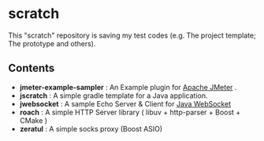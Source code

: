 # scratch

This "scratch" repository is saving my test codes  (e.g. The project template; The prototype and others).

## Contents
* **jmeter-example-sampler** : An Example plugin for [Apache JMeter](http://jmeter.apache.org/) .
* **jscratch** : A simple gradle template for a Java application.
* **jwebsocket** : A sample Echo Server & Client for [Java WebSocket](https://github.com/TooTallNate/Java-WebSocket)
* **roach** : A simple HTTP Server library ( libuv + http-parser + Boost + CMake )
* **zeratul** : A simple socks proxy (Boost ASIO)
